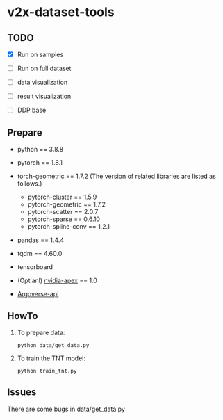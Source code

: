 # v2x-dataset-tools

## TODO

- [x] Run on samples
- [ ] Run on full dataset
- [ ] data visualization
- [ ] result visualization
- [ ] DDP base


## Prepare
* python == 3.8.8
* pytorch == 1.8.1
* torch-geometric == 1.7.2 (The version of related libraries are listed as follows.)
  * pytorch-cluster == 1.5.9          
  * pytorch-geometric == 1.7.2           
  * pytorch-scatter == 2.0.7           
  * pytorch-sparse == 0.6.10         
  * pytorch-spline-conv == 1.2.1
* pandas == 1.4.4
* tqdm == 4.60.0
* tensorboard
* (Optianl) [nvidia-apex](https://github.com/NVIDIA/apex) == 1.0

* [Argoverse-api](https://github.com/argoai/argoverse-api)

## HowTo
1. To prepare data:
    ```
    python data/get_data.py
    ```
2. To train the TNT model:
    ```
    python train_tnt.py
    ```

## Issues
There are some bugs in data/get_data.py
